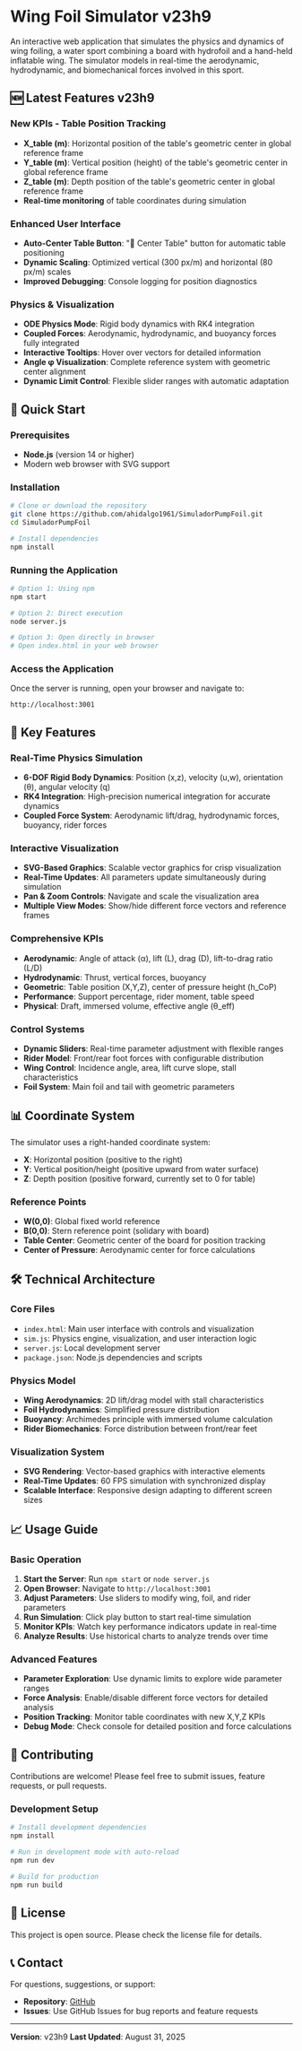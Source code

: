 # Wing Foil Simulator v23h9

An interactive web application that simulates the physics and dynamics of wing foiling, a water sport combining a board with hydrofoil and a hand-held inflatable wing. The simulator models in real-time the aerodynamic, hydrodynamic, and biomechanical forces involved in this sport.

## 🆕 **Latest Features v23h9**

### **New KPIs - Table Position Tracking**
- **X_table (m)**: Horizontal position of the table's geometric center in global reference frame
- **Y_table (m)**: Vertical position (height) of the table's geometric center in global reference frame
- **Z_table (m)**: Depth position of the table's geometric center in global reference frame
- **Real-time monitoring** of table coordinates during simulation

### **Enhanced User Interface**
- **Auto-Center Table Button**: "📍 Center Table" button for automatic table positioning
- **Dynamic Scaling**: Optimized vertical (300 px/m) and horizontal (80 px/m) scales
- **Improved Debugging**: Console logging for position diagnostics

### **Physics & Visualization**
- **ODE Physics Mode**: Rigid body dynamics with RK4 integration
- **Coupled Forces**: Aerodynamic, hydrodynamic, and buoyancy forces fully integrated
- **Interactive Tooltips**: Hover over vectors for detailed information
- **Angle φ Visualization**: Complete reference system with geometric center alignment
- **Dynamic Limit Control**: Flexible slider ranges with automatic adaptation

## 🚀 **Quick Start**

### Prerequisites
- **Node.js** (version 14 or higher)
- Modern web browser with SVG support

### Installation
```bash
# Clone or download the repository
git clone https://github.com/ahidalgo1961/SimuladorPumpFoil.git
cd SimuladorPumpFoil

# Install dependencies
npm install
```

### Running the Application
```bash
# Option 1: Using npm
npm start

# Option 2: Direct execution
node server.js

# Option 3: Open directly in browser
# Open index.html in your web browser
```

### Access the Application
Once the server is running, open your browser and navigate to:
```
http://localhost:3001
```

## 🎯 **Key Features**

### **Real-Time Physics Simulation**
- **6-DOF Rigid Body Dynamics**: Position (x,z), velocity (u,w), orientation (θ), angular velocity (q)
- **RK4 Integration**: High-precision numerical integration for accurate dynamics
- **Coupled Force System**: Aerodynamic lift/drag, hydrodynamic forces, buoyancy, rider forces

### **Interactive Visualization**
- **SVG-Based Graphics**: Scalable vector graphics for crisp visualization
- **Real-Time Updates**: All parameters update simultaneously during simulation
- **Pan & Zoom Controls**: Navigate and scale the visualization area
- **Multiple View Modes**: Show/hide different force vectors and reference frames

### **Comprehensive KPIs**
- **Aerodynamic**: Angle of attack (α), lift (L), drag (D), lift-to-drag ratio (L/D)
- **Hydrodynamic**: Thrust, vertical forces, buoyancy
- **Geometric**: Table position (X,Y,Z), center of pressure height (h_CoP)
- **Performance**: Support percentage, rider moment, table speed
- **Physical**: Draft, immersed volume, effective angle (θ_eff)

### **Control Systems**
- **Dynamic Sliders**: Real-time parameter adjustment with flexible ranges
- **Rider Model**: Front/rear foot forces with configurable distribution
- **Wing Control**: Incidence angle, area, lift curve slope, stall characteristics
- **Foil System**: Main foil and tail with geometric parameters

## 📊 **Coordinate System**

The simulator uses a right-handed coordinate system:
- **X**: Horizontal position (positive to the right)
- **Y**: Vertical position/height (positive upward from water surface)
- **Z**: Depth position (positive forward, currently set to 0 for table)

### **Reference Points**
- **W(0,0)**: Global fixed world reference
- **B(0,0)**: Stern reference point (solidary with board)
- **Table Center**: Geometric center of the board for position tracking
- **Center of Pressure**: Aerodynamic center for force calculations

## 🛠 **Technical Architecture**

### **Core Files**
- `index.html`: Main user interface with controls and visualization
- `sim.js`: Physics engine, visualization, and user interaction logic
- `server.js`: Local development server
- `package.json`: Node.js dependencies and scripts

### **Physics Model**
- **Wing Aerodynamics**: 2D lift/drag model with stall characteristics
- **Foil Hydrodynamics**: Simplified pressure distribution
- **Buoyancy**: Archimedes principle with immersed volume calculation
- **Rider Biomechanics**: Force distribution between front/rear feet

### **Visualization System**
- **SVG Rendering**: Vector-based graphics with interactive elements
- **Real-Time Updates**: 60 FPS simulation with synchronized display
- **Scalable Interface**: Responsive design adapting to different screen sizes

## 📈 **Usage Guide**

### **Basic Operation**
1. **Start the Server**: Run `npm start` or `node server.js`
2. **Open Browser**: Navigate to `http://localhost:3001`
3. **Adjust Parameters**: Use sliders to modify wing, foil, and rider parameters
4. **Run Simulation**: Click play button to start real-time simulation
5. **Monitor KPIs**: Watch key performance indicators update in real-time
6. **Analyze Results**: Use historical charts to analyze trends over time

### **Advanced Features**
- **Parameter Exploration**: Use dynamic limits to explore wide parameter ranges
- **Force Analysis**: Enable/disable different force vectors for detailed analysis
- **Position Tracking**: Monitor table coordinates with new X,Y,Z KPIs
- **Debug Mode**: Check console for detailed position and force calculations

## 🤝 **Contributing**

Contributions are welcome! Please feel free to submit issues, feature requests, or pull requests.

### **Development Setup**
```bash
# Install development dependencies
npm install

# Run in development mode with auto-reload
npm run dev

# Build for production
npm run build
```

## 📄 **License**

This project is open source. Please check the license file for details.

## 📞 **Contact**

For questions, suggestions, or support:
- **Repository**: [GitHub](https://github.com/ahidalgo1961/SimuladorPumpFoil)
- **Issues**: Use GitHub Issues for bug reports and feature requests

---

**Version**: v23h9
**Last Updated**: August 31, 2025